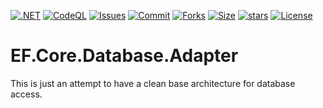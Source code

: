 [![.NET](https://github.com/BoBoBaSs84/EF.Core.Database.Adapter/actions/workflows/dotnet.yml/badge.svg?branch=main)](https://github.com/BoBoBaSs84/EF.Core.Database.Adapter/actions/workflows/dotnet.yml)
[![CodeQL](https://github.com/BoBoBaSs84/EF.Core.Database.Adapter/actions/workflows/codeql.yml/badge.svg?branch=main)](https://github.com/BoBoBaSs84/EF.Core.Database.Adapter/actions/workflows/codeql.yml)
[![Issues](https://img.shields.io/github/issues/BoBoBaSs84/EF.Core.Database.Adapter)](https://github.com/BoBoBaSs84/EF.Core.Database.Adapter/issues)
[![Commit](https://img.shields.io/github/last-commit/BoBoBaSs84/EF.Core.Database.Adapter)](https://github.com/BoBoBaSs84/EF.Core.Database.Adapter/commit/main)
[![Forks](https://img.shields.io/github/forks/BoBoBaSs84/EF.Core.Database.Adapter)](https://github.com/BoBoBaSs84/EF.Core.Database.Adapter/network)
[![Size](https://img.shields.io/github/repo-size/BoBoBaSs84/EF.Core.Database.Adapter)](https://github.com/BoBoBaSs84/EF.Core.Database.Adapter)
[![stars](https://img.shields.io/github/stars/BoBoBaSs84/EF.Core.Database.Adapter)](https://github.com/BoBoBaSs84/EF.Core.Database.Adapter/stargazers)
[![License](https://img.shields.io/github/license/BoBoBaSs84/EF.Core.Database.Adapter)](https://github.com/BoBoBaSs84/EF.Core.Database.Adapter/blob/main/LICENSE)

# EF.Core.Database.Adapter

This is just an attempt to have a clean base architecture for database access.
